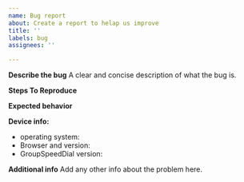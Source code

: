 ```yaml
---
name: Bug report
about: Create a report to helap us improve
title: ''
labels: bug
assignees: ''

---
```


**Describe the bug**
A clear and concise description of what the bug is.

**Steps To Reproduce**


**Expected behavior**


**Device info:**
 - operating system: 
 - Browser and version: 
 - GroupSpeedDial version: 


**Additional info**
Add any other info about the problem here.
